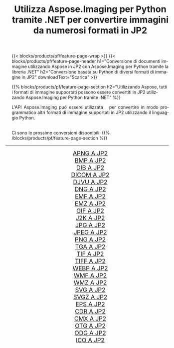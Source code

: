 ﻿---
title: Utilizza Aspose.Imaging per Python tramite .NET per convertire immagini da numerosi formati in JP2 
weight: 3920
url: /it/python-net/conversion/to/jp2 
lang: it
langdirlevel: 2
locales: zh-hans,ja,it,ru,de,es,fr,nl,id,lt,pl,pt,vi,tr,ko,zh-hant,ar,hi,th,sv,cs,uk,he
description: Puoi utilizzare Aspose.Imaging per Python tramite la libreria .NET per convertire da una varietà di formati in JP2
---

{{< blocks/products/pf/feature-page-wrap >}}
{{< blocks/products/pf/feature-page-header h1="Conversione di documenti immagine utilizzando Aspose in JP2 con Aspose.Imaging per Python tramite la libreria .NET" h2="Conversione basata su Python di diversi formati di immagine in JP2" downloadText="Scarica" >}}


{{% blocks/products/pf/feature-page-section  h2="Utilizzando Aspose, tutti i formati di immagine supportati possono essere convertiti in JP2 utilizzando Aspose.Imaging per Python tramite .NET" %}}
<p align=justify>L'API Aspose.Imaging può essere utilizzata   per convertire in modo programmatico altri formati di immagine supportati in JP2 utilizzando il linguaggio Python.</p>
<br/>
Ci sono le prossime conversioni disponibili:
{{% /blocks/products/pf/feature-page-section %}}
<div class="container-fluid productfamilypage bg-gray">
    <div class="convertypes bg-gray agp-content section">
        <div class="container">
		<hr style="margin-left:-20px;"/>
		<div class="row other-converters" style="gap: 10px;font-size: 19px;text-align:center;">
		    <div class='col-md-2 other-converter remove-lp remove-rp'><a href="/imaging/it/python-net/conversion/apng-to-jp2" style="padding:15px;">APNG A JP2</a></div>
<div class='col-md-2 other-converter remove-lp remove-rp'><a href="/imaging/it/python-net/conversion/bmp-to-jp2" style="padding:15px;">BMP A JP2</a></div>
<div class='col-md-2 other-converter remove-lp remove-rp'><a href="/imaging/it/python-net/conversion/dib-to-jp2" style="padding:15px;">DIB A JP2</a></div>
<div class='col-md-2 other-converter remove-lp remove-rp'><a href="/imaging/it/python-net/conversion/dicom-to-jp2" style="padding:15px;">DICOM A JP2</a></div>
<div class='col-md-2 other-converter remove-lp remove-rp'><a href="/imaging/it/python-net/conversion/djvu-to-jp2" style="padding:15px;">DJVU A JP2</a></div>
<div class='col-md-2 other-converter remove-lp remove-rp'><a href="/imaging/it/python-net/conversion/dng-to-jp2" style="padding:15px;">DNG A JP2</a></div>
<div class='col-md-2 other-converter remove-lp remove-rp'><a href="/imaging/it/python-net/conversion/emf-to-jp2" style="padding:15px;">EMF A JP2</a></div>
<div class='col-md-2 other-converter remove-lp remove-rp'><a href="/imaging/it/python-net/conversion/emz-to-jp2" style="padding:15px;">EMZ A JP2</a></div>
<div class='col-md-2 other-converter remove-lp remove-rp'><a href="/imaging/it/python-net/conversion/gif-to-jp2" style="padding:15px;">GIF A JP2</a></div>
<div class='col-md-2 other-converter remove-lp remove-rp'><a href="/imaging/it/python-net/conversion/j2k-to-jp2" style="padding:15px;">J2K A JP2</a></div>
<div class='col-md-2 other-converter remove-lp remove-rp'><a href="/imaging/it/python-net/conversion/jpg-to-jp2" style="padding:15px;">JPG A JP2</a></div>
<div class='col-md-2 other-converter remove-lp remove-rp'><a href="/imaging/it/python-net/conversion/jpeg-to-jp2" style="padding:15px;">JPEG A JP2</a></div>
<div class='col-md-2 other-converter remove-lp remove-rp'><a href="/imaging/it/python-net/conversion/png-to-jp2" style="padding:15px;">PNG A JP2</a></div>
<div class='col-md-2 other-converter remove-lp remove-rp'><a href="/imaging/it/python-net/conversion/tga-to-jp2" style="padding:15px;">TGA A JP2</a></div>
<div class='col-md-2 other-converter remove-lp remove-rp'><a href="/imaging/it/python-net/conversion/tif-to-jp2" style="padding:15px;">TIF A JP2</a></div>
<div class='col-md-2 other-converter remove-lp remove-rp'><a href="/imaging/it/python-net/conversion/tiff-to-jp2" style="padding:15px;">TIFF A JP2</a></div>
<div class='col-md-2 other-converter remove-lp remove-rp'><a href="/imaging/it/python-net/conversion/webp-to-jp2" style="padding:15px;">WEBP A JP2</a></div>
<div class='col-md-2 other-converter remove-lp remove-rp'><a href="/imaging/it/python-net/conversion/wmf-to-jp2" style="padding:15px;">WMF A JP2</a></div>
<div class='col-md-2 other-converter remove-lp remove-rp'><a href="/imaging/it/python-net/conversion/wmz-to-jp2" style="padding:15px;">WMZ A JP2</a></div>
<div class='col-md-2 other-converter remove-lp remove-rp'><a href="/imaging/it/python-net/conversion/svg-to-jp2" style="padding:15px;">SVG A JP2</a></div>
<div class='col-md-2 other-converter remove-lp remove-rp'><a href="/imaging/it/python-net/conversion/svgz-to-jp2" style="padding:15px;">SVGZ A JP2</a></div>
<div class='col-md-2 other-converter remove-lp remove-rp'><a href="/imaging/it/python-net/conversion/eps-to-jp2" style="padding:15px;">EPS A JP2</a></div>
<div class='col-md-2 other-converter remove-lp remove-rp'><a href="/imaging/it/python-net/conversion/cdr-to-jp2" style="padding:15px;">CDR A JP2</a></div>
<div class='col-md-2 other-converter remove-lp remove-rp'><a href="/imaging/it/python-net/conversion/cmx-to-jp2" style="padding:15px;">CMX A JP2</a></div>
<div class='col-md-2 other-converter remove-lp remove-rp'><a href="/imaging/it/python-net/conversion/otg-to-jp2" style="padding:15px;">OTG A JP2</a></div>
<div class='col-md-2 other-converter remove-lp remove-rp'><a href="/imaging/it/python-net/conversion/odg-to-jp2" style="padding:15px;">ODG A JP2</a></div>
<div class='col-md-2 other-converter remove-lp remove-rp'><a href="/imaging/it/python-net/conversion/ico-to-jp2" style="padding:15px;">ICO A JP2</a></div>
                </div>
        </div>
    </div>
</div>
<br/>


